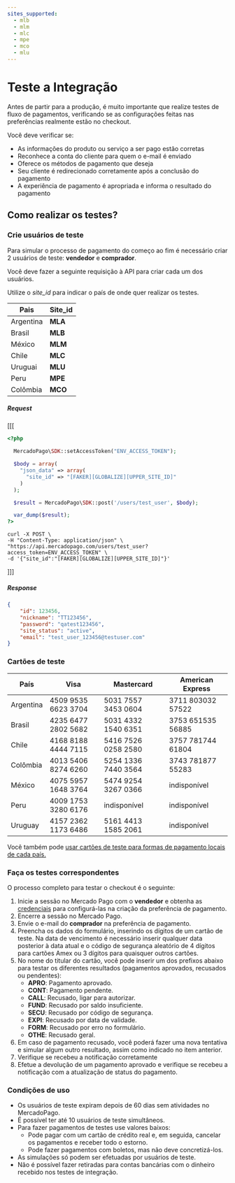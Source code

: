 ```yaml
---
sites_supported:
  - mlb
  - mlm
  - mlc
  - mpe
  - mco
  - mlu
---
```


# Teste a Integração

Antes de partir para a produção, é muito importante que realize testes de fluxo de pagamentos, verificando se as configurações feitas nas preferências realmente estão no checkout.

Você deve verificar se:
+ As informações do produto ou serviço a ser pago estão corretas
+ Reconhece a conta do cliente para quem o e-mail é enviado
+ Oferece os métodos de pagamento que deseja
+	Seu cliente é redirecionado corretamente após a conclusão do pagamento
+ A experiência de pagamento é apropriada e informa o resultado do pagamento


## Como realizar os testes?

### Crie usuários de teste

Para simular o processo de pagamento do começo ao fim é necessário criar 2 usuários de teste: **vendedor** e **comprador**.

Você deve fazer a seguinte requisição à API para criar cada um dos usuários.

Utilize o *site_id* para indicar o país de onde quer realizar os testes.

| Pais  | Site_id |
| ---- 	| ----- |
| Argentina | **MLA** |
| Brasil  | **MLB** |
| México  | **MLM** |
| Chile | **MLC** |
| Uruguai | **MLU** |
| Peru  | **MPE** |
| Colômbia  | **MCO**|

##### _Request_
[[[
```php
<?php

  MercadoPago\SDK::setAccessToken("ENV_ACCESS_TOKEN");

  $body = array(
    "json_data" => array(
      "site_id" => "[FAKER][GLOBALIZE][UPPER_SITE_ID]"
    )
  );

  $result = MercadoPago\SDK::post('/users/test_user', $body);

  var_dump($result);
?>
```
```curl
curl -X POST \
-H "Content-Type: application/json" \
"https://api.mercadopago.com/users/test_user?access_token=ENV_ACCESS_TOKEN" \
-d '{"site_id":"[FAKER][GLOBALIZE][UPPER_SITE_ID]"}'
```
]]]
##### _Response_
```json
{
    "id": 123456,
    "nickname": "TT123456",
    "password": "qatest123456",
    "site_status": "active",
    "email": "test_user_123456@testuser.com"
}
```

### Cartões de teste


| País       | Visa                | Mastercard          | American Express  |
| ---------- | ------------------- | ------------------- | ----------------- |
| Argentina  | 4509 9535 6623 3704 | 5031 7557 3453 0604 | 3711 803032 57522 |
| Brasil     | 4235 6477 2802 5682 | 5031 4332 1540 6351 | 3753 651535 56885 |
| Chile      | 4168 8188 4444 7115 | 5416 7526 0258 2580 | 3757 781744 61804 |
| Colômbia   | 4013 5406 8274 6260 | 5254 1336 7440 3564 | 3743 781877 55283 |
| México     | 4075 5957 1648 3764 | 5474 9254 3267 0366 | indisponível      |
| Peru       | 4009 1753 3280 6176 | indisponível        | indisponível      |
| Uruguay  	 | 4157 2362 1173 6486 |5161 4413 1585 2061  | indisponível      |

Você também pode [usar cartões de teste para formas de pagamento locais de cada país.](https://www.mercadopago.com.br/developers/pt/guides/localization/local-cards)

### Faça os testes correspondentes

O processo completo para testar o checkout é o seguinte:

1. Inicie a sessão no Mercado Pago com o **vendedor** e obtenha as [credenciais](https://www.mercadopago.com/mla/account/credentials) para configurá-las na criação da preferência de pagamento.
2. Encerre a sessão no Mercado Pago.
3. Envie o e-mail do **comprador** na preferência de pagamento.
4. Preencha os dados do formulário, inserindo os dígitos de um cartão de teste. Na data de vencimento é necessário inserir qualquer data posterior à data atual e o código de segurança aleatório de 4 dígitos para cartões Amex ou 3 dígitos para quaisquer outros cartões.
5. No nome do titular do cartão, você pode inserir um dos prefixos abaixo para testar os diferentes resultados (pagamentos aprovados, recusados ou pendentes):
	* **APRO**: Pagamento aprovado.
	* **CONT**: Pagamento pendente.
	* **CALL**: Recusado, ligar para autorizar.
	* **FUND**: Recusado por saldo insuficiente.
	* **SECU**: Recusado por código de segurança.
	* **EXPI**: Recusado por data de validade.
	* **FORM**: Recusado por erro no formulário.
	* **OTHE**: Recusado geral.
6. Em caso de pagamento recusado, você poderá fazer uma nova tentativa e simular algum outro resultado, assim como indicado no item anterior.
7. Verifique se recebeu a notificação corretamente
8. Efetue a devolução de um pagamento aprovado e verifique se recebeu a notificação com a atualização de status do pagamento.

### Condições de uso

+ Os usuários de teste expiram depois de 60 dias sem atividades no MercadoPago.
+ É possível ter até 10 usuários de teste simultâneos.
+ Para fazer pagamentos de testes use valores baixos:
	* Pode pagar com um cartão de crédito real e, em seguida, cancelar os pagamentos e receber todo o estorno.
	* Pode fazer pagamentos com boletos, mas não deve concretizá-los.
+ As simulações só podem ser efetuadas por usuários de teste.
+ Não é possível fazer retiradas para contas bancárias com o dinheiro recebido nos testes de integração.

